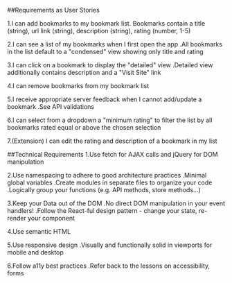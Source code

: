 ##Requirements as User Stories

1.I can add bookmarks to my bookmark list. Bookmarks contain a title (string), url link (string), description (string), rating (number, 1-5)

2.I can see a list of my bookmarks when I first open the app
.All bookmarks in the list default to a "condensed" view showing only title and rating

3.I can click on a bookmark to display the "detailed" view
.Detailed view additionally contains description and a "Visit Site" link

4.I can remove bookmarks from my bookmark list

5.I receive appropriate server feedback when I cannot add/update a bookmark
.See API validations 

6.I can select from a dropdown a "minimum rating" to filter the list by all bookmarks rated equal or above the chosen selection

7.(Extension) I can edit the rating and description of a bookmark in my list

##Technical Requirements
1.Use fetch for AJAX calls and jQuery for DOM manipulation

2.Use namespacing to adhere to good architecture practices
.Minimal global variables
.Create modules in separate files to organize your code
.Logically group your functions (e.g. API methods, store methods...)

3.Keep your Data out of the DOM
.No direct DOM manipulation in your event handlers!
.Follow the React-ful design pattern - change your state, re-render your component

4.Use semantic HTML

5.Use responsive design
.Visually and functionally solid in viewports for mobile and desktop

6.Follow a11y best practices
.Refer back to the lessons on accessibility, forms

